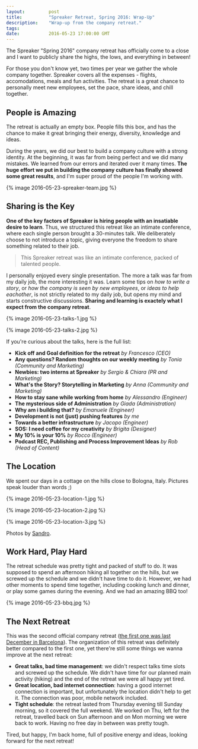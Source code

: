 ```yaml
---
layout:         post
title:          "Spreaker Retreat, Spring 2016: Wrap-Up"
description:    "Wrap-up from the company retreat."
tags:
date:           2016-05-23 17:00:00 GMT
---
```


The Spreaker "Spring 2016" company retreat has officially come to a close and I want to publicly share the highs, the lows, and everything in between!

For those you don't know yet, two times per year we gather the whole company together. Spreaker covers all the expenses - flights, accomodations, meals and fun activities. The retreat is a great chance to personally meet new employees, set the pace, share ideas, and chill together.


## People is Amazing

The retreat is actually an empty box. People fills this box, and has the chance to make it great bringing their energy, diversity, knowledge and ideas.

During the years, we did our best to build a company culture with a strong identity. At the beginning, it was far from being perfect and we did many mistakes. We learned from our errors and iterated over it many times. **The huge effort we put in building the company culture has finally showed some great results**, and I'm super proud of the people I'm working with.

{% image 2016-05-23-spreaker-team.jpg %}


## Sharing is the Key

**One of the key factors of Spreaker is hiring people with an insatiable desire to learn**. Thus, we structured this retreat like an intimate conference, where each single person brought a 30-minutes talk. We deliberately choose to not introduce a topic, giving everyone the freedom to share something related to their job.

> This Spreaker retreat was like an intimate conference, packed of talented people.

I personally enjoyed every single presentation. The more a talk was far from my daily job, the more interesting it was. Learn some tips on _how to write a story_, or _how the company is seen by new employees_, or _ideas to help eachother_, is not strictly related to my daily job, but opens my mind and starts constructive discussions. **Sharing and learning is exactely what I expect from the company retreat**.

{% image 2016-05-23-talks-1.jpg %}

{% image 2016-05-23-talks-2.jpg %}

If you're curious about the talks, here is the full list:

- **Kick off and Goal definition for the retreat** _by Francesco (CEO)_
- **Any questions? Random thoughts on our weekly meeting** _by Tonia (Community and Marketing)_
- **Newbies: two interns at Spreaker** _by Sergio & Chiara (PR and Marketing)_
- **What's the Story? Storytelling in Marketing** _by Anna (Community and Marketing)_
- **How to stay sane while working from home** _by Alessandro (Engineer)_
- **The mysterious side of Administration** _by Giada (Administration)_
- **Why am i building that?** _by Emanuele (Engineer)_
- **Development is not (just) pushing features** _by me_
- **Towards a better infrastructure** _by Jacopo (Engineer)_
- **SOS: I need coffee for my creativity** _by Brigita (Designer)_
- **My 10% is your 10%** _by Rocco (Engineer)_
- **Podcast REC, Publishing and Process Improvement Ideas** _by Rob (Head of Content)_


## The Location

We spent our days in a cottage on the hills close to Bologna, Italy. Pictures speak louder than words ;)

{% image 2016-05-23-location-1.jpg %}

{% image 2016-05-23-location-2.jpg %}

{% image 2016-05-23-location-3.jpg %}

Photos by [Sandro](https://twitter.com/DrAL3X).


## Work Hard, Play Hard

The retreat schedule was pretty tight and packed of stuff to do. It was supposed to spend an afternoon hiking all together on the hills, but we screwed up the schedule and we didn't have time to do it. However, we had other moments to spend time together, including cooking lunch and dinner, or play some games during the evening. And we had an amazing BBQ too!

{% image 2016-05-23-bbq.jpg %}


## The Next Retreat

This was the second official company retreat ([the first one was last December in Barcelona](/the-unsurprisingly-great-spreaker-retreat.html)). The organization of this retreat was definitely better compared to the first one, yet there're still some things we wanna improve at the next retreat:

- **Great talks, bad time management**: we didn't respect talks time slots and screwed up the schedule. We didn't have time for our planned main activity (hiking) and the end of the retreat we were all happy yet tired.
- **Great location, bad internet connection**: having a good internet connection is important, but unfortunately the location didn't help to get it. The connection was poor, mobile network included.
- **Tight schedule**: the retreat lasted from Thursday evening till Sunday morning, so it covered the full weekend. We worked on Thu, left for the retreat, travelled back on Sun afternoon and on Mon morning we were back to work. Having no free day in between was pretty tough.

Tired, but happy, I'm back home, full of positive energy and ideas, looking forward for the next retreat!
